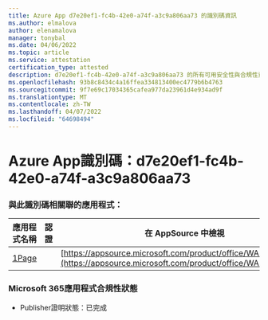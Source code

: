 ```yaml
---
title: Azure App d7e20ef1-fc4b-42e0-a74f-a3c9a806aa73 的識別碼資訊
ms.author: elmalova
author: elenamalova
manager: tonybal
ms.date: 04/06/2022
ms.topic: article
ms.service: attestation
certification_type: attested
description: d7e20ef1-fc4b-42e0-a74f-a3c9a806aa73 的所有可用安全性與合規性資訊。
ms.openlocfilehash: 93b8c8434c4a16ffea334813400ec4779b6b4763
ms.sourcegitcommit: 9f7e69c17034365cafea977da23961d4e934ad9f
ms.translationtype: MT
ms.contentlocale: zh-TW
ms.lasthandoff: 04/07/2022
ms.locfileid: "64698494"
---
```

# <a name="azure-app-id-d7e20ef1-fc4b-42e0-a74f-a3c9a806aa73"></a>Azure App識別碼：d7e20ef1-fc4b-42e0-a74f-a3c9a806aa73


### <a name="apps-associated-with-this-id"></a>與此識別碼相關聯的應用程式：
| **應用程式名稱** | **認證** | **在 AppSource 中檢視** |
|--------------|---------------|-----------------------|
| [1Page](../forward/WA200003900.md) |  | [https://appsource.microsoft.com/product/office/WA200003900](https://appsource.microsoft.com/product/office/WA200003900) |

### <a name="microsoft-365-app-compliance-status"></a>Microsoft 365應用程式合規性狀態
- Publisher證明狀態：已完成
